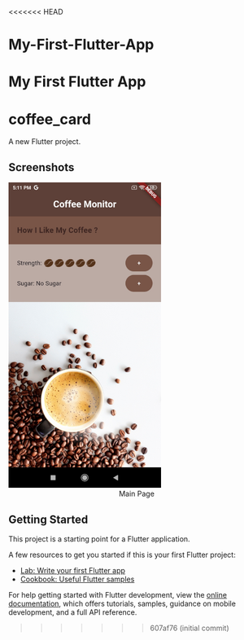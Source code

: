 <<<<<<< HEAD
# My-First-Flutter-App
My First Flutter App
=======
# coffee_card

A new Flutter project.

## Screenshots

<img src="first_app/monitor_page.jpg" alt="Home" width="300">
<center>Main Page</center>

## Getting Started

This project is a starting point for a Flutter application.

A few resources to get you started if this is your first Flutter project:

- [Lab: Write your first Flutter app](https://docs.flutter.dev/get-started/codelab)
- [Cookbook: Useful Flutter samples](https://docs.flutter.dev/cookbook)

For help getting started with Flutter development, view the
[online documentation](https://docs.flutter.dev/), which offers tutorials,
samples, guidance on mobile development, and a full API reference.
>>>>>>> 607af76 (initial commit)
